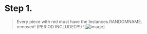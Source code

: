 # Step 1.
  > Every piece with red must have the Instances.RANDOMNAME. removed! (PERIOD INCLUDED!!!)
  ![![image](https://github.com/hellokittysouljia/P/assets/161272465/07bb6925-fb4e-481d-81e8-6eb2004fc1c2)]

